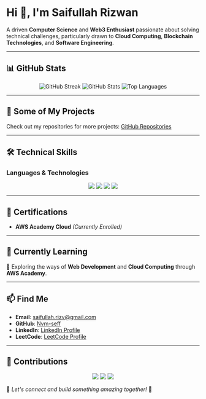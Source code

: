 # Hi 👋, I'm Saifullah Rizwan

A driven **Computer Science** and **Web3 Enthusiast** passionate about solving technical challenges, particularly drawn to **Cloud Computing**, **Blockchain Technologies**, and **Software Engineering**.

---

## 📊 GitHub Stats
<div align="center">
  <img src="https://github-readme-streak-stats.herokuapp.com/?user=Nvm-seff&theme=green_nur&hide_border=true" alt="GitHub Streak"/>
  <img src="https://github-readme-stats.vercel.app/api?username=Nvm-seff&show_icons=true&theme=green_nur&hide_border=true" alt="GitHub Stats"/>
  <img src="https://github-readme-stats.vercel.app/api/top-langs/?username=Nvm-seff&layout=compact&theme=green_nur&hide_border=true" alt="Top Languages"/>
</div>

---

## 🔭 Some of My Projects

Check out my repositories for more projects: [GitHub Repositories](https://github.com/Nvm-seff?tab=repositories)

---

## 🛠️ Technical Skills

### **Languages & Technologies**
<div align="center">
  <img src="https://skillicons.dev/icons?i=python,c,cpp,cs,java,js,php,html,css,aws,gcp,azure" />
  <img src="https://skillicons.dev/icons?i=docker,git,github,firebase,postgres,mongodb" />
  <img src="https://skillicons.dev/icons?i=react,nextjs,nodejs,express,solidity,vercel,postman,linux" />
  <img src="https://skillicons.dev/icons?i=kubernetes,devops,hyperledger" />
</div>

---

## 📜 Certifications

- **AWS Academy Cloud** _(Currently Enrolled)_

---

## 🚀 Currently Learning

📌 Exploring the ways of **Web Development** and **Cloud Computing** through **AWS Academy**.

---

## 📫 Find Me

- **Email**: saifullah.rizv@gmail.com
- **GitHub**: [Nvm-seff](https://github.com/Nvm-seff)
- **LinkedIn**: [LinkedIn Profile](https://linkedin.com/in/Nvm-seff)
- **LeetCode**: [LeetCode Profile](https://leetcode.com/Nvm-seff/)

---

## 🚀 Contributions
<div align="center">
  <img src="https://github-profile-summary-cards.vercel.app/api/cards/profile-details?username=Nvm-seff&theme=github_dark" />
  <img src="https://github-profile-trophy.vercel.app/?username=Nvm-seff&theme=darkhub&row=1&column=6&margin-w=10&margin-h=10" />
  <img src="https://github-readme-activity-graph.vercel.app/graph?username=Nvm-seff&theme=github-dark&hide_border=true" />
</div>

📌 _Let's connect and build something amazing together!_ 🚀
